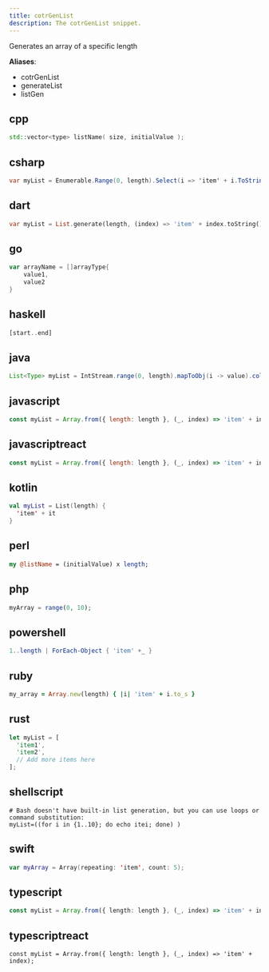 ```yaml
---
title: cotrGenList
description: The cotrGenList snippet.
---
```


Generates an array of a specific length

**Aliases**:
- cotrGenList
- generateList
- listGen

## cpp
```cpp
std::vector<type> listName( size, initialValue );
```

## csharp
```csharp
var myList = Enumerable.Range(0, length).Select(i => 'item' + i.ToString()).ToList();
```

## dart
```dart
var myList = List.generate(length, (index) => 'item' + index.toString());
```

## go
```go
var arrayName = []arrayType{
    value1,
    value2
}
```

## haskell
```haskell
[start..end]
```

## java
```java
List<Type> myList = IntStream.range(0, length).mapToObj(i -> value).collect(Collectors.toList());
```

## javascript
```javascript
const myList = Array.from({ length: length }, (_, index) => 'item' + index);
```

## javascriptreact
```javascriptreact
const myList = Array.from({ length: length }, (_, index) => 'item' + index);
```

## kotlin
```kotlin
val myList = List(length) {
  'item' + it
}
```

## perl
```perl
my @listName = (initialValue) x length;
```

## php
```php
myArray = range(0, 10);
```

## powershell
```powershell
1..length | ForEach-Object { 'item' +_ }
```

## ruby
```ruby
my_array = Array.new(length) { |i| 'item' + i.to_s }
```

## rust
```rust
let myList = [
  'item1',
  'item2',
  // Add more items here
];
```

## shellscript
```shellscript
# Bash doesn't have built-in list generation, but you can use loops or command substitution:
myList=((for i in {1..10}; do echo itei; done) )
```

## swift
```swift
var myArray = Array(repeating: 'item', count: 5);
```

## typescript
```typescript
const myList = Array.from({ length: length }, (_, index) => 'item' + index);
```

## typescriptreact
```typescriptreact
const myList = Array.from({ length: length }, (_, index) => 'item' + index);
```

